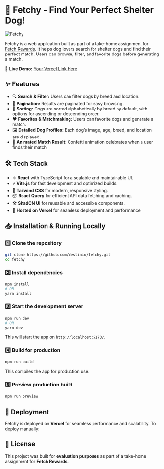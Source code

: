 # 🐶 Fetchy - Find Your Perfect Shelter Dog!

![Fetchy](src/public/images/fetchy.png)

Fetchy is a web application built as part of a take-home assignment for [Fetch Rewards](https://fetch.com/). 
It helps dog lovers search for shelter dogs and find their perfect match. Users can browse, filter, 
and favorite dogs before generating a match.

🚀 **Live Demo:** [Your Vercel Link Here](https://fetchy.destin.io)

## ✨ Features
- 🔍 **Search & Filter:** Users can filter dogs by breed and location.
- 📄 **Pagination:** Results are paginated for easy browsing.
- 📌 **Sorting:** Dogs are sorted alphabetically by breed by default, with options for ascending or descending order.
- ❤️ **Favorites & Matchmaking:** Users can favorite dogs and generate a match.
- 🖼 **Detailed Dog Profiles:** Each dog’s image, age, breed, and location are displayed.
- 🎉 **Animated Match Result:** Confetti animation celebrates when a user finds their match.

## 🛠️ Tech Stack
- ⚛️ **React** with TypeScript for a scalable and maintainable UI.
- ⚡ **Vite.js** for fast development and optimized builds.
- 🎨 **Tailwind CSS** for modern, responsive styling.
- 📦 **React Query** for efficient API data fetching and caching.
- 🛠 **ShadCN UI** for reusable and accessible components.
- 🚀 **Hosted on Vercel** for seamless deployment and performance.

## 📥 Installation & Running Locally

### 1️⃣ **Clone the repository**
```sh
git clone https://github.com/destinio/fetchy.git
cd fetchy
```

### 2️⃣ **Install dependencies**
```sh
npm install
# OR
yarn install
```

### 3️⃣ **Start the development server**
```sh
npm run dev
# OR
yarn dev
```
This will start the app on `http://localhost:5173/`.

### 4️⃣ **Build for production**
```sh
npm run build
```
This compiles the app for production use.

### 5️⃣ **Preview production build**
```sh
npm run preview
```

## 🚀 Deployment
Fetchy is deployed on **Vercel** for seamless performance and scalability. To deploy manually:

## 📜 License
This project was built for **evaluation purposes** as part of a take-home assignment for **Fetch Rewards**.
